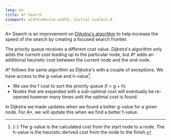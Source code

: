 ```yaml
---
lang: en
title: A* Search
viewport: width=device-width, initial-scale=1.0
---
```

A* Search is an improvement on [Dijkstra's algorithm](../dijkstra#Algorithm) to help increase the speed
of the search by creating a focused search frontier. 

The priority queue receives a different cost value. Dijkstra's algorithm only
adds the current cost leading up to the particular node, but A* adds an
additional heuristic cost between the current node and the end node. 

A* follows the same algorithm as Dijkstra's with a couple of exceptions. We
have access to the g-value and h-value[^ghvalues].

[^ghvalues]:
    {-} The g-value is the calculated cost from the start node to a node. The 
    h-value is the heuristic derived cost from the node to the finish.

- We use the f cost to sort the priority queue \(f = g + h\)
- Nodes that are expanded with a sub-optimal cost will eventually be re-opened
however many times until the optimal cost is found.

In Dijkstra we made updates when we found a better g-value for a given node.
For A*, we will update this when we find a better f-value. 